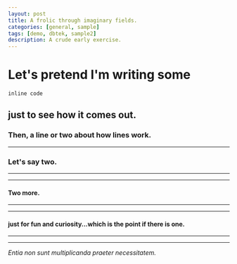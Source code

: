```yaml
---
layout: post
title: A frolic through imaginary fields.
categories: [general, sample]
tags: [demo, dbtek, sample2]
description: A crude early exercise.
---
```



# Let's pretend I'm writing some
`inline code`
## just to see how it comes out.

### Then, a line or two about how lines work.

<hr>

### Let's say two.

<hr>
<hr>

#### Two more.

<hr>
<hr>

#### just for fun and curiosity...which is the point if there is one.

<hr>
<hr>

*Entia non sunt multiplicanda praeter necessitatem.*